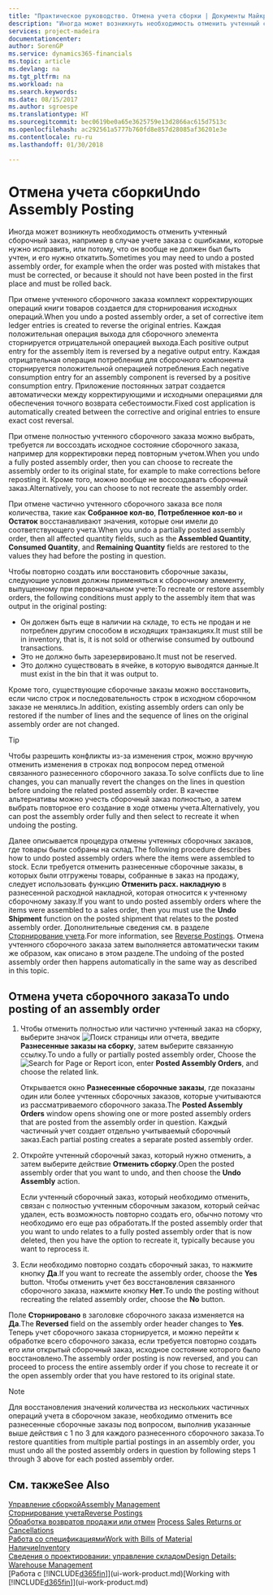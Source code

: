 ```yaml
---
title: "Практическое руководство. Отмена учета сборки | Документы Майкрософт"
description: "Иногда может возникнуть необходимость отменить учтенный сборочный заказ, например в случае учете заказа с ошибками, которые нужно исправить, или потому, что он вообще не должен был быть учтен, и его нужно откатить."
services: project-madeira
documentationcenter: 
author: SorenGP
ms.service: dynamics365-financials
ms.topic: article
ms.devlang: na
ms.tgt_pltfrm: na
ms.workload: na
ms.search.keywords: 
ms.date: 08/15/2017
ms.author: sgroespe
ms.translationtype: HT
ms.sourcegitcommit: bec0619be0a65e3625759e13d2866ac615d7513c
ms.openlocfilehash: ac292561a5777b760fd8e857d28085af36201e3e
ms.contentlocale: ru-ru
ms.lasthandoff: 01/30/2018

---
```

# <a name="undo-assembly-posting"></a><span data-ttu-id="9802e-103">Отмена учета сборки</span><span class="sxs-lookup"><span data-stu-id="9802e-103">Undo Assembly Posting</span></span>
<span data-ttu-id="9802e-104">Иногда может возникнуть необходимость отменить учтенный сборочный заказ, например в случае учете заказа с ошибками, которые нужно исправить, или потому, что он вообще не должен был быть учтен, и его нужно откатить.</span><span class="sxs-lookup"><span data-stu-id="9802e-104">Sometimes you may need to undo a posted assembly order, for example when the order was posted with mistakes that must be corrected, or because it should not have been posted in the first place and must be rolled back.</span></span>

<span data-ttu-id="9802e-105">При отмене учтенного сборочного заказа комплект корректирующих операций книги товаров создается для сторнирования исходных операций.</span><span class="sxs-lookup"><span data-stu-id="9802e-105">When you undo a posted assembly order, a set of corrective item ledger entries is created to reverse the original entries.</span></span> <span data-ttu-id="9802e-106">Каждая положительная операция выхода для сборочного элемента сторнируется отрицательной операцией выхода.</span><span class="sxs-lookup"><span data-stu-id="9802e-106">Each positive output entry for the assembly item is reversed by a negative output entry.</span></span> <span data-ttu-id="9802e-107">Каждая отрицательная операция потребления для сборочного компонента сторнируется положительной операцией потребления.</span><span class="sxs-lookup"><span data-stu-id="9802e-107">Each negative consumption entry for an assembly component is reversed by a positive consumption entry.</span></span> <span data-ttu-id="9802e-108">Приложение постоянных затрат создается автоматически между корректирующими и исходными операциями для обеспечения точного возврата себестоимости.</span><span class="sxs-lookup"><span data-stu-id="9802e-108">Fixed cost application is automatically created between the corrective and original entries to ensure exact cost reversal.</span></span>  

<span data-ttu-id="9802e-109">При отмене полностью учтенного сборочного заказа можно выбрать, требуется ли воссоздать исходное состояние сборочного заказа, например для корректировки перед повторным учетом.</span><span class="sxs-lookup"><span data-stu-id="9802e-109">When you undo a fully posted assembly order, then you can choose to recreate the assembly order to its original state, for example to make corrections before reposting it.</span></span> <span data-ttu-id="9802e-110">Кроме того, можно вообще не воссоздавать сборочный заказ.</span><span class="sxs-lookup"><span data-stu-id="9802e-110">Alternatively, you can choose to not recreate the assembly order.</span></span>  

<span data-ttu-id="9802e-111">При отмене частично учтенного сборочного заказа все поля количества, такие как **Собранное кол-во**, **Потребленное кол-во** и **Остаток** восстанавливают значения, которые они имели до соответствующего учета.</span><span class="sxs-lookup"><span data-stu-id="9802e-111">When you undo a partially posted assembly order, then all affected quantity fields, such as the **Assembled Quantity**, **Consumed Quantity**, and **Remaining Quantity** fields are restored to the values they had before the posting in question.</span></span>  

<span data-ttu-id="9802e-112">Чтобы повторно создать или восстановить сборочные заказы, следующие условия должны применяться к сборочному элементу, выпущенному при первоначальном учете:</span><span class="sxs-lookup"><span data-stu-id="9802e-112">To recreate or restore assembly orders, the following conditions must apply to the assembly item that was output in the original posting:</span></span>  

-   <span data-ttu-id="9802e-113">Он должен быть еще в наличии на складе, то есть не продан и не потреблен другим способом в исходящих транзакциях.</span><span class="sxs-lookup"><span data-stu-id="9802e-113">It must still be in inventory, that is, it is not sold or otherwise consumed by outbound transactions.</span></span>  
-   <span data-ttu-id="9802e-114">Это не должно быть зарезервировано.</span><span class="sxs-lookup"><span data-stu-id="9802e-114">It must not be reserved.</span></span>  
-   <span data-ttu-id="9802e-115">Это должно существовать в ячейке, в которую выводятся данные.</span><span class="sxs-lookup"><span data-stu-id="9802e-115">It must exist in the bin that it was output to.</span></span>  

<span data-ttu-id="9802e-116">Кроме того, существующие сборочные заказы можно восстановить, если число строк и последовательность строк в исходном сборочном заказе не менялись.</span><span class="sxs-lookup"><span data-stu-id="9802e-116">In addition, existing assembly orders can only be restored if the number of lines and the sequence of lines on the original assembly order are not changed.</span></span>  

> [!TIP]  
>  <span data-ttu-id="9802e-117">Чтобы разрешить конфликты из-за изменения строк, можно вручную отменить изменения в строках под вопросом перед отменой связанного разнесенного сборочного заказа.</span><span class="sxs-lookup"><span data-stu-id="9802e-117">To solve conflicts due to line changes, you can manually revert the changes on the lines in question before undoing the related posted assembly order.</span></span> <span data-ttu-id="9802e-118">В качестве альтернативы можно учесть сборочный заказ полностью, а затем выбрать повторное его создание в ходе отмены учета.</span><span class="sxs-lookup"><span data-stu-id="9802e-118">Alternatively, you can post the assembly order fully and then select to recreate it when undoing the posting.</span></span>  

<span data-ttu-id="9802e-119">Далее описывается процедура отмены учтенных сборочных заказов, где товары были собраны на склад.</span><span class="sxs-lookup"><span data-stu-id="9802e-119">The following procedure describes how to undo posted assembly orders where the items were assembled to stock.</span></span> <span data-ttu-id="9802e-120">Если требуется отменить разнесенные сборочные заказы, в которых были отгружены товары, собранные в заказ на продажу, следует использовать функцию **Отменить расх. накладную** в разнесенной расходной накладной, которая относится к учтенному сборочному заказу.</span><span class="sxs-lookup"><span data-stu-id="9802e-120">If you want to undo posted assembly orders where the items were assembled to a sales order, then you must use the **Undo Shipment** function on the posted shipment that relates to the posted assembly order.</span></span> <span data-ttu-id="9802e-121">Дополнительные сведения см. в разделе [Сторнирование учета](finance-how-reverse-journal-posting.md).</span><span class="sxs-lookup"><span data-stu-id="9802e-121">For more information, see [Reverse Postings](finance-how-reverse-journal-posting.md).</span></span> <span data-ttu-id="9802e-122">Отмена учтенного сборочного заказа затем выполняется автоматически таким же образом, как описано в этом разделе.</span><span class="sxs-lookup"><span data-stu-id="9802e-122">The undoing of the posted assembly order then happens automatically in the same way as described in this topic.</span></span>  

## <a name="to-undo-posting-of-an-assembly-order"></a><span data-ttu-id="9802e-123">Отмена учета сборочного заказа</span><span class="sxs-lookup"><span data-stu-id="9802e-123">To undo posting of an assembly order</span></span>  
1.  <span data-ttu-id="9802e-124">Чтобы отменить полностью или частично учтенный заказ на сборку, выберите значок ![Поиск страницы или отчета](media/ui-search/search_small.png "значок поиска страницы или отчета"), введите **Разнесенные заказы на сборку**, затем выберите связанную ссылку.</span><span class="sxs-lookup"><span data-stu-id="9802e-124">To undo a fully or partially posted assembly order, Choose the ![Search for Page or Report](media/ui-search/search_small.png "Search for Page or Report icon") icon, enter **Posted Assembly Orders**, and choose the related link.</span></span>  

    <span data-ttu-id="9802e-125">Открывается окно **Разнесенные сборочные заказы**, где показаны один или более учтенных сборочных заказов, которые учитываются из рассматриваемого сборочного заказа.</span><span class="sxs-lookup"><span data-stu-id="9802e-125">The **Posted Assembly Orders** window opens showing one or more posted assembly orders that are posted from the assembly order in question.</span></span> <span data-ttu-id="9802e-126">Каждый частичный учет создает отдельно учитываемый сборочный заказ.</span><span class="sxs-lookup"><span data-stu-id="9802e-126">Each partial posting creates a separate posted assembly order.</span></span>  
2.  <span data-ttu-id="9802e-127">Откройте учтенный сборочный заказ, который нужно отменить, а затем выберите действие **Отменить сборку**.</span><span class="sxs-lookup"><span data-stu-id="9802e-127">Open the posted assembly order that you want to undo, and then choose the **Undo Assembly** action.</span></span>  

    <span data-ttu-id="9802e-128">Если учтенный сборочный заказ, который необходимо отменить, связан с полностью учтенным сборочным заказом, который сейчас удален, есть возможность повторно создать его, обычно потому что необходимо его еще раз обработать.</span><span class="sxs-lookup"><span data-stu-id="9802e-128">If the posted assembly order that you want to undo relates to a fully posted assembly order that is now deleted, then you have the option to recreate it, typically because you want to reprocess it.</span></span>  
3.  <span data-ttu-id="9802e-129">Если необходимо повторно создать сборочный заказ, то нажмите кнопку **Да**.</span><span class="sxs-lookup"><span data-stu-id="9802e-129">If you want to recreate the assembly order, choose the **Yes** button.</span></span> <span data-ttu-id="9802e-130">Чтобы отменить учет без восстановления связанного сборочного заказа, нажмите кнопку **Нет**.</span><span class="sxs-lookup"><span data-stu-id="9802e-130">To undo the posting without recreating the related assembly order, choose the **No** button.</span></span>  

<span data-ttu-id="9802e-131">Поле **Сторнировано** в заголовке сборочного заказа изменяется на **Да**.</span><span class="sxs-lookup"><span data-stu-id="9802e-131">The **Reversed** field on the assembly order header changes to **Yes**.</span></span> <span data-ttu-id="9802e-132">Теперь учет сборочного заказа сторнируется, и можно перейти к обработке всего сборочного заказа, если требуется повторно создать его или открытый сборочный заказ, исходное состояние которого было восстановлено.</span><span class="sxs-lookup"><span data-stu-id="9802e-132">The assembly order posting is now reversed, and you can proceed to process the entire assembly order if you chose to recreate it or the open assembly order that you have restored to its original state.</span></span>  

> [!NOTE]  
>  <span data-ttu-id="9802e-133">Для восстановления значений количества из нескольких частичных операций учета в сборочном заказе, необходимо отменить все разнесенные сборочные заказы под вопросом, выполнив указанные выше действия с 1 по 3 для каждого разнесенного сборочного заказа.</span><span class="sxs-lookup"><span data-stu-id="9802e-133">To restore quantities from multiple partial postings in an assembly order, you must undo all the posted assembly orders in question by following steps 1 through 3 above for each posted assembly order.</span></span>  

## <a name="see-also"></a><span data-ttu-id="9802e-134">См. также</span><span class="sxs-lookup"><span data-stu-id="9802e-134">See Also</span></span>  
[<span data-ttu-id="9802e-135">Управление сборкой</span><span class="sxs-lookup"><span data-stu-id="9802e-135">Assembly Management</span></span>](assembly-assemble-items.md)  
[<span data-ttu-id="9802e-136">Сторнирование учета</span><span class="sxs-lookup"><span data-stu-id="9802e-136">Reverse Postings</span></span>](finance-how-reverse-journal-posting.md)  
<span data-ttu-id="9802e-137">[Обработка возвратов продажи или отмен](sales-how-process-sales-returns-cancellations.md)  </span><span class="sxs-lookup"><span data-stu-id="9802e-137">[Process Sales Returns or Cancellations](sales-how-process-sales-returns-cancellations.md)  </span></span>  
[<span data-ttu-id="9802e-138">Работа со спецификациями</span><span class="sxs-lookup"><span data-stu-id="9802e-138">Work with Bills of Material</span></span>](inventory-how-work-BOMs.md)  
[<span data-ttu-id="9802e-139">Наличие</span><span class="sxs-lookup"><span data-stu-id="9802e-139">Inventory</span></span>](inventory-manage-inventory.md)  
[<span data-ttu-id="9802e-140">Сведения о проектировании: управление складом</span><span class="sxs-lookup"><span data-stu-id="9802e-140">Design Details: Warehouse Management</span></span>](design-details-warehouse-management.md)  
<span data-ttu-id="9802e-141">[Работа с [!INCLUDE[d365fin](includes/d365fin_md.md)]](ui-work-product.md)</span><span class="sxs-lookup"><span data-stu-id="9802e-141">[Working with [!INCLUDE[d365fin](includes/d365fin_md.md)]](ui-work-product.md)</span></span>

